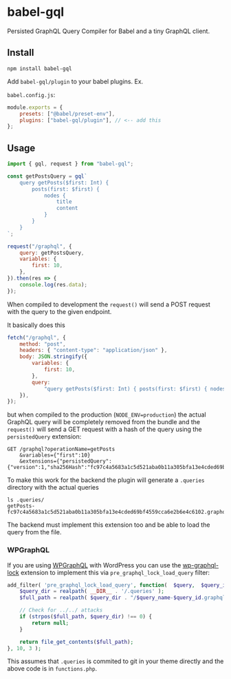 # babel-gql

Persisted GraphQL Query Compiler for Babel and a tiny GraphQL client.

## Install

    npm install babel-gql

Add `babel-gql/plugin` to your babel plugins. Ex.

`babel.config.js`:

```js
module.exports = {
    presets: ["@babel/preset-env"],
    plugins: ["babel-gql/plugin"], // <-- add this
};
```

## Usage

```js
import { gql, request } from "babel-gql";

const getPostsQuery = gql`
    query getPosts($first: Int) {
        posts(first: $first) {
            nodes {
                title
                content
            }
        }
    }
`;

request("/graphql", {
    query: getPostsQuery,
    variables: {
        first: 10,
    },
}).then(res => {
    console.log(res.data);
});
```

When compiled to development the `request()` will send a POST request with
the query to the given endpoint.

It basically does this

```js
fetch("/graphql", {
    method: "post",
    headers: { "content-type": "application/json" },
    body: JSON.stringify({
        variables: {
            first: 10,
        },
        query:
            "query getPosts($first: Int) { posts(first: $first) { nodes { title content } } }",
    }),
});
```

but when compiled to the production (`NODE_ENV=production`) the actual
GraphQL query will be completely removed from the bundle and the `request()`
will send a GET request with a hash of the query using the `persistedQuery` extension:

```
GET /graphql?operationName=getPosts
    &variables={"first":10}
    &extensions={"persistedQuery":{"version":1,"sha256Hash":"fc97c4a5683a1c5d521aba0b11a305bfa13e4cded69bf4559cca6e2b6e4c6102"}}
```

To make this work for the backend the plugin will generate a `.queries` directory with the actual queries

```
ls .queries/
getPosts-fc97c4a5683a1c5d521aba0b11a305bfa13e4cded69bf4559cca6e2b6e4c6102.graphql
```

The backend must implement this extension too and be able to load the query
from the file.

### WPGraphQL

If you are using [WPGraphQL][] with WordPress you can use the
[wp-graphql-lock][] extension to implement this via
`pre_graphql_lock_load_query` filter:

```php
add_filter( 'pre_graphql_lock_load_query', function(  $query,  $query_id, $query_name ) {
	$query_dir = realpath( __DIR__ . '/.queries' );
	$full_path = realpath( $query_dir . "/$query_name-$query_id.graphql" );

	// Check for ../../ attacks
	if (strpos($full_path, $query_dir) !== 0) {
		return null;
	}

    return file_get_contents($full_path);
}, 10, 3 );
```

This assumes that `.queries` is commited to git in your theme directly and
the above code is in `functions.php`.

[wp-graphql-lock]: https://github.com/valu-digital/wp-graphql-lock
[wpgraphql]: https://www.wpgraphql.com/
